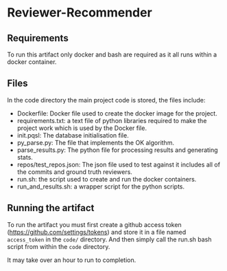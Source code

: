 # Reviewer-Recommender

## Requirements

To run this artifact only docker and bash are required as it all runs within a docker container.

## Files

In the code directory the main project code is stored, the files include:
 - Dockerfile: Docker file used to create the docker image for the project.
 - requirements.txt: a text file of python libraries required to make the project work which is used by the Docker file.
 - init.pqsl: The database initialisation file.
 - py_parse.py: The file that implements the OK algorithm.
 - parse_results.py: The python file for processing results and generating stats.
 - repos/test_repos.json: The json file used to test against it includes all of the commits and ground truth reviewers.
 - run.sh: the script used to create and run the docker containers.
 - run_and_results.sh: a wrapper script for the python scripts.

## Running the artifact

To run the artifact you must first create a github access token (https://github.com/settings/tokens) and store it in a file named `access_token` in the `code/` directory. And then simply call the run.sh bash script from within the `code` directory.

It may take over an hour to run to completion.
